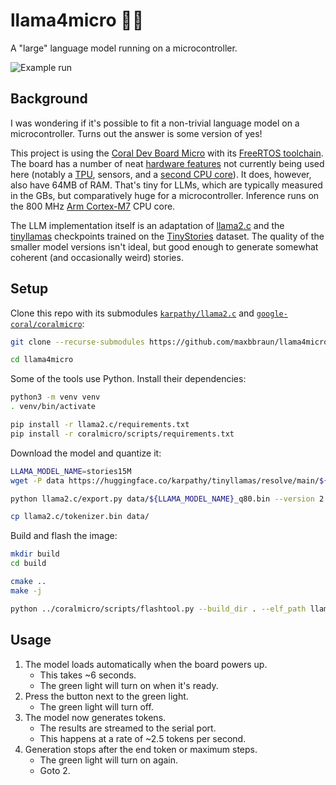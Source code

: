 # llama4micro 🦙🔬

A "large" language model running on a microcontroller.

![Example run](llama4micro.gif)

## Background

I was wondering if it's possible to fit a non-trivial language model on a microcontroller. Turns out the answer is some version of yes!

This project is using the [Coral Dev Board Micro](https://coral.ai/products/dev-board-micro) with its [FreeRTOS toolchain](https://coral.ai/docs/dev-board-micro/freertos/). The board has a number of neat [hardware features](https://coral.ai/docs/dev-board-micro/get-started/#the-hardware) not currently being used here (notably a [TPU](https://coral.ai/technology/), sensors, and a [second CPU core](https://coral.ai/docs/dev-board-micro/multicore/)). It does, however, also have 64MB of RAM. That's tiny for LLMs, which are typically measured in the GBs, but comparatively huge for a microcontroller. Inference runs on the 800 MHz [Arm Cortex-M7](https://developer.arm.com/Processors/Cortex-M7) CPU core.

The LLM implementation itself is an adaptation of [llama2.c](https://github.com/karpathy/llama2.c) and the [tinyllamas](https://huggingface.co/karpathy/tinyllamas/tree/main) checkpoints trained on the [TinyStories](https://huggingface.co/datasets/roneneldan/TinyStories) dataset. The quality of the smaller model versions isn't ideal, but good enough to generate somewhat coherent (and occasionally weird) stories.

## Setup

Clone this repo with its submodules [`karpathy/llama2.c`](https://github.com/karpathy/llama2.c) and [`google-coral/coralmicro`](https://github.com/google-coral/coralmicro):

```bash
git clone --recurse-submodules https://github.com/maxbbraun/llama4micro.git

cd llama4micro
```

Some of the tools use Python. Install their dependencies:

```bash
python3 -m venv venv
. venv/bin/activate

pip install -r llama2.c/requirements.txt
pip install -r coralmicro/scripts/requirements.txt

```

Download the model and quantize it:

```bash
LLAMA_MODEL_NAME=stories15M
wget -P data https://huggingface.co/karpathy/tinyllamas/resolve/main/${LLAMA_MODEL_NAME}.pt

python llama2.c/export.py data/${LLAMA_MODEL_NAME}_q80.bin --version 2 --checkpoint data/${LLAMA_MODEL_NAME}.pt

cp llama2.c/tokenizer.bin data/
```

Build and flash the image:

```bash
mkdir build
cd build

cmake ..
make -j

python ../coralmicro/scripts/flashtool.py --build_dir . --elf_path llama4micro
```

## Usage

1. The model loads automatically when the board powers up.
   - This takes ~6 seconds.
   - The green light will turn on when it's ready.
2. Press the button next to the green light.
   - The green light will turn off.
3. The model now generates tokens.
   - The results are streamed to the serial port.
   - This happens at a rate of ~2.5 tokens per second.
4. Generation stops after the end token or maximum steps.
   - The green light will turn on again.
   - Goto 2.
